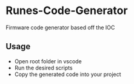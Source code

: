# Runes-Code-Generator
Firmware code generator based off the IOC

## Usage
- Open root folder in vscode
- Run the desired scripts 
- Copy the generated code into your project
